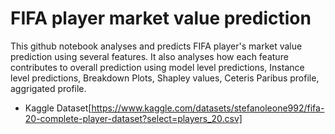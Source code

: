 # FIFA player market value prediction

This github notebook analyses and predicts FIFA player's market value prediction using several features.
It also analyses how each feature contributes to overall prediction using model level predictions, Instance level predictions, Breakdown Plots, Shapley values, Ceteris Paribus profile, aggrigated profile.
- Kaggle Dataset[https://www.kaggle.com/datasets/stefanoleone992/fifa-20-complete-player-dataset?select=players_20.csv]
